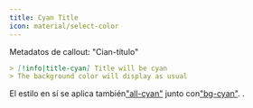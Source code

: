 ```yaml
---
title: Cyan Title
icon: material/select-color
---
```


Metadatos de callout: "Cian-título"

```md
> [!info|title-cyan] Title will be cyan
> The background color will display as usual
```

El estilo en sí se aplica también["all-cyan"](../combined-styling/page-5.md)
junto con["bg-cyan"](../bg-styling/page-5.md).
.

